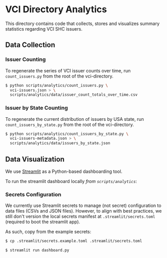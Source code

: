 # VCI Directory Analytics

This directory contains code that collects, stores and visualizes summary
statistics regarding VCI SHC issuers.


## Data Collection

### Issuer Counting

To regenerate the series of VCI issuer counts over time, run `count_issuers.py`
from the root of the vci-directory.

```bash
$ python scripts/analytics/count_issuers.py \
  vci-issuers.json > \
  scripts/analytics/data/issuer_count_totals_over_time.csv
```

### Issuer by State Counting

To regenerate the current distribution of issuers by USA state, run
`count_issuers_by_state.py` from the root of the vci-directory.

```bash
$ python scripts/analytics/count_issuers_by_state.py \
  vci-issuers-metadata.json > \
  scripts/analytics/data/issuers_by_state.json
```

## Data Visualization

We use [Streamlit](https://streamlit.io/) as a Python-based dashboarding tool.

To run the streamlit dashboard locally _from `scripts/analytics`_:

### Secrets Configuration

We currently use Streamlit secrets to manage (not secret) configuration to
data files (CSVs and JSON files). However, to align with best practices,
we still don't version the local secrets manifest at `.streamlit/secrets.toml`
(required to boot the streamlit app).

As such, copy from the example secrets:

```bash
$ cp .streamlit/secrets.example.toml .streamlit/secrets.toml
```

```bash
$ streamlit run dashboard.py
```
